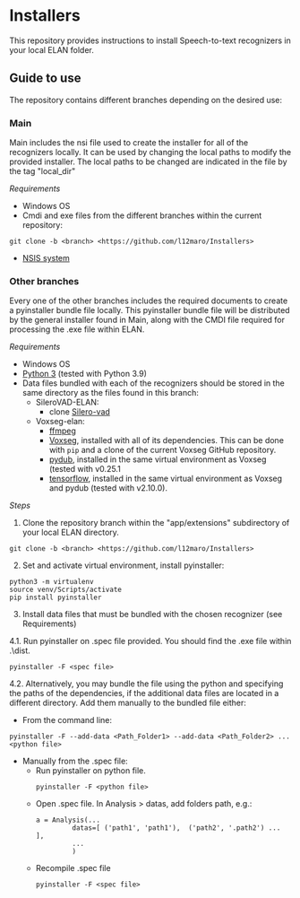 # Installers
This repository provides instructions to install Speech-to-text recognizers in your local ELAN folder. 

## Guide to use

The repository contains different branches depending on the desired use:

### Main 

Main includes the nsi file used to create the installer for all of the recognizers locally. It can be used by changing the local paths to modify the provided installer. The local paths to be changed are indicated in the file by the tag "local_dir"

*Requirements*
* Windows OS
* Cmdi and exe files from the different branches within the current repository:
```
git clone -b <branch> <https://github.com/l12maro/Installers>
```
* [NSIS system](https://nsis.sourceforge.io/Download)

### Other branches

Every one of the other branches includes the required documents to create a pyinstaller bundle file locally. This pyinstaller bundle file will be distributed by the general installer found in Main, along with the CMDI file required for processing the .exe file within ELAN.

*Requirements*
* Windows OS
* [Python 3](https://www.python.org/) (tested with Python 3.9)
* Data files bundled with each of the recognizers should be stored in the same directory as the files found in this branch:
    - SileroVAD-ELAN: 
        * clone [Silero-vad](https://github.com/snakers4/silero-vad)
    - Voxseg-elan:
         * [ffmpeg](https://ffmpeg.org)
         * [Voxseg](https://github.com/NickWilkinson37/voxseg), installed with all of its dependencies. This can be done with `pip` and a clone of the current Voxseg GitHub repository.
         * [pydub](https://github.com/jiaaro/pydub), installed in the same virtual environment as Voxseg (tested with v0.25.1
         * [tensorflow](https://pypi.org/project/tensorflow/), installed in the same virtual environment as Voxseg and pydub (tested with v2.10.0).

*Steps*

1. Clone the repository branch within the "app/extensions" subdirectory of your local ELAN directory. 
```
git clone -b <branch> <https://github.com/l12maro/Installers>
```

2. Set and activate virtual environment, install pyinstaller:
```
python3 -m virtualenv
source venv/Scripts/activate
pip install pyinstaller
```

3. Install data files that must be bundled with the chosen recognizer (see Requirements)

4.1. Run pyinstaller on .spec file provided. You should find the .exe file within .\dist.
```
pyinstaller -F <spec file>
```

4.2.  Alternatively, you may bundle the file using the python and specifying the paths of the dependencies, if the additional data files are located  in a different directory. Add them manually to the bundled file either:
* From the command line:
```
pyinstaller -F --add-data <Path_Folder1> --add-data <Path_Folder2> ... <python file> 
```

* Manually from the .spec file:
    - Run pyinstaller on python file.
         ```
         pyinstaller -F <python file>
         ```
    - Open .spec file. In Analysis > datas, add folders path, e.g.:
         ```
         a = Analysis(...
                  datas=[ ('path1', 'path1'),  ('path2', '.path2') ... ],
                  ...
                  )
         ```
    - Recompile .spec file
         ```
         pyinstaller -F <spec file>
         ```
